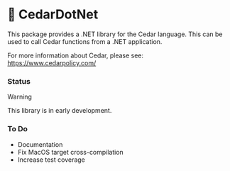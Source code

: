 ﻿# 🌲 CedarDotNet

This package provides a .NET library for the Cedar language. This can be used to call Cedar functions from a .NET application.

For more information about Cedar, please see: https://www.cedarpolicy.com/

### Status

> [!WARNING]
> This library is in early development.

### To Do
- Documentation
- Fix MacOS target cross-compilation
- Increase test coverage